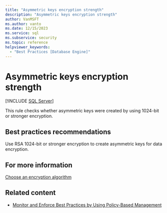 ```yaml
---
title: "Asymmetric keys encryption strength"
description: "Asymmetric keys encryption strength"
author: VanMSFT
ms.author: vanto
ms.date: 12/15/2023
ms.service: sql
ms.subservice: security
ms.topic: reference
helpviewer_keywords:
  - "Best Practices [Database Engine]"
---
```

# Asymmetric keys encryption strength

[!INCLUDE [SQL Server](../../includes/applies-to-version/sqlserver.md)]

This rule checks whether asymmetric keys were created by using 1024-bit or stronger encryption.

## Best practices recommendations

Use RSA 1024-bit or stronger encryption to create asymmetric keys for data encryption.

## For more information

[Choose an encryption algorithm](../security/encryption/choose-an-encryption-algorithm.md)

## Related content

- [Monitor and Enforce Best Practices by Using Policy-Based Management](monitor-and-enforce-best-practices-by-using-policy-based-management.md)
